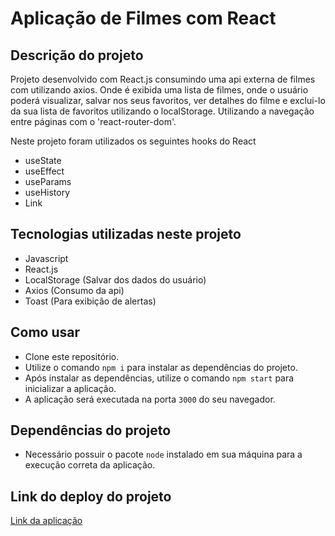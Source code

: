 # Aplicação de Filmes com React

## Descrição do projeto
Projeto desenvolvido com React.js consumindo uma api externa de filmes com utilizando axios. Onde é exibida uma lista de filmes, onde o usuário poderá visualizar, salvar nos seus favoritos, ver detalhes do filme e exclui-lo da sua lista de favoritos utilizando o localStorage. Utilizando a navegação entre páginas com o 'react-router-dom'.

Neste projeto foram utilizados os seguintes hooks do React

- useState
- useEffect
- useParams
- useHistory
- Link

## Tecnologias utilizadas neste projeto
- Javascript
- React.js
- LocalStorage (Salvar dos dados do usuário)
- Axios (Consumo da api)
- Toast (Para exibição de alertas)

## Como usar
- Clone este repositório.
- Utilize o comando `npm i` para instalar as dependências do projeto.
- Após instalar as dependências, utilize o comando `npm start` para inicializar a aplicação.
- A aplicação será executada na porta `3000` do seu navegador.

## Dependências do projeto
- Necessário possuir o pacote `node` instalado em sua máquina para a execução correta da aplicação.


## Link do deploy do projeto
[Link da aplicação](https://relaxed-pare-762e84.netlify.app)